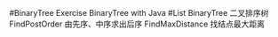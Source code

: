 #BinaryTree
    Exercise BinaryTree with Java
#List
    BinaryTree 二叉排序树
    FindPostOrder 由先序、中序求出后序
    FindMaxDistance 找结点最大距离
